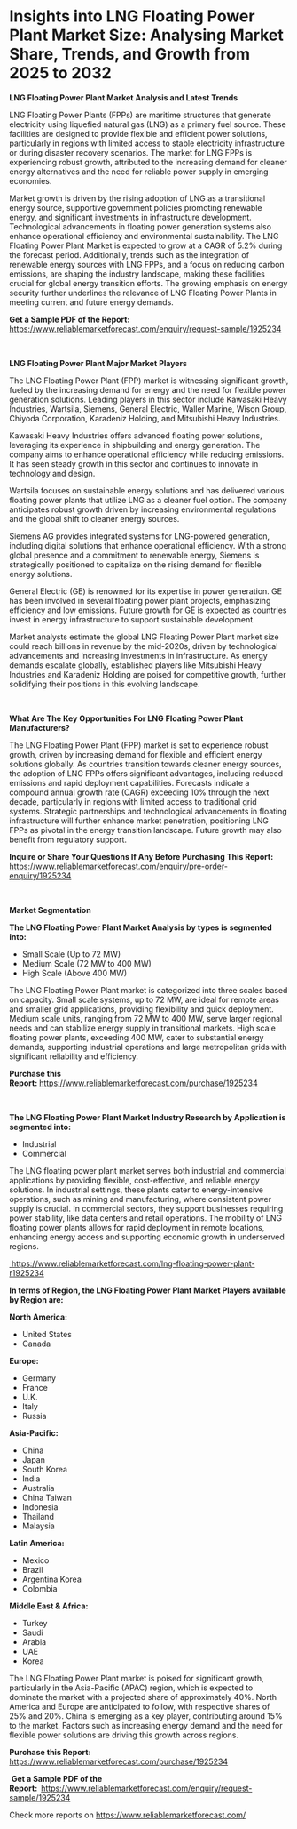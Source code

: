 <p><h1>Insights into LNG Floating Power Plant Market Size: Analysing Market Share, Trends, and Growth from 2025 to 2032</h1></p><p><strong>LNG Floating Power Plant Market Analysis and Latest Trends</strong></p>
<p><p>LNG Floating Power Plants (FPPs) are maritime structures that generate electricity using liquefied natural gas (LNG) as a primary fuel source. These facilities are designed to provide flexible and efficient power solutions, particularly in regions with limited access to stable electricity infrastructure or during disaster recovery scenarios. The market for LNG FPPs is experiencing robust growth, attributed to the increasing demand for cleaner energy alternatives and the need for reliable power supply in emerging economies.</p><p>Market growth is driven by the rising adoption of LNG as a transitional energy source, supportive government policies promoting renewable energy, and significant investments in infrastructure development. Technological advancements in floating power generation systems also enhance operational efficiency and environmental sustainability. The LNG Floating Power Plant Market is expected to grow at a CAGR of 5.2% during the forecast period. Additionally, trends such as the integration of renewable energy sources with LNG FPPs, and a focus on reducing carbon emissions, are shaping the industry landscape, making these facilities crucial for global energy transition efforts. The growing emphasis on energy security further underlines the relevance of LNG Floating Power Plants in meeting current and future energy demands.</p></p>
<p><strong>Get a Sample PDF of the Report:&nbsp;</strong> <a href="https://www.reliablemarketforecast.com/enquiry/request-sample/1925234?utm_campaign=3352&utm_medium=2&utm_source=Github&utm_content=ia&utm_term=28032025&utm_id=lng-floating-power-plant">https://www.reliablemarketforecast.com/enquiry/request-sample/1925234</a></p>
<p>&nbsp;</p>
<p><strong>LNG Floating Power Plant Major Market Players</strong></p>
<p><p>The LNG Floating Power Plant (FPP) market is witnessing significant growth, fueled by the increasing demand for energy and the need for flexible power generation solutions. Leading players in this sector include Kawasaki Heavy Industries, Wartsila, Siemens, General Electric, Waller Marine, Wison Group, Chiyoda Corporation, Karadeniz Holding, and Mitsubishi Heavy Industries.</p><p>Kawasaki Heavy Industries offers advanced floating power solutions, leveraging its experience in shipbuilding and energy generation. The company aims to enhance operational efficiency while reducing emissions. It has seen steady growth in this sector and continues to innovate in technology and design.</p><p>Wartsila focuses on sustainable energy solutions and has delivered various floating power plants that utilize LNG as a cleaner fuel option. The company anticipates robust growth driven by increasing environmental regulations and the global shift to cleaner energy sources.</p><p>Siemens AG provides integrated systems for LNG-powered generation, including digital solutions that enhance operational efficiency. With a strong global presence and a commitment to renewable energy, Siemens is strategically positioned to capitalize on the rising demand for flexible energy solutions.</p><p>General Electric (GE) is renowned for its expertise in power generation. GE has been involved in several floating power plant projects, emphasizing efficiency and low emissions. Future growth for GE is expected as countries invest in energy infrastructure to support sustainable development.</p><p>Market analysts estimate the global LNG Floating Power Plant market size could reach billions in revenue by the mid-2020s, driven by technological advancements and increasing investments in infrastructure. As energy demands escalate globally, established players like Mitsubishi Heavy Industries and Karadeniz Holding are poised for competitive growth, further solidifying their positions in this evolving landscape.</p></p>
<p>&nbsp;</p>
<p><strong>What Are The Key Opportunities For LNG Floating Power Plant Manufacturers?</strong></p>
<p><p>The LNG Floating Power Plant (FPP) market is set to experience robust growth, driven by increasing demand for flexible and efficient energy solutions globally. As countries transition towards cleaner energy sources, the adoption of LNG FPPs offers significant advantages, including reduced emissions and rapid deployment capabilities. Forecasts indicate a compound annual growth rate (CAGR) exceeding 10% through the next decade, particularly in regions with limited access to traditional grid systems. Strategic partnerships and technological advancements in floating infrastructure will further enhance market penetration, positioning LNG FPPs as pivotal in the energy transition landscape. Future growth may also benefit from regulatory support.</p></p>
<p><strong>Inquire or Share Your Questions If Any Before Purchasing This Report:</strong> <a href="https://www.reliablemarketforecast.com/enquiry/pre-order-enquiry/1925234?utm_campaign=3352&utm_medium=2&utm_source=Github&utm_content=ia&utm_term=28032025&utm_id=lng-floating-power-plant">https://www.reliablemarketforecast.com/enquiry/pre-order-enquiry/1925234</a></p>
<p>&nbsp;</p>
<p><strong>Market Segmentation</strong></p>
<p><strong>The LNG Floating Power Plant Market Analysis by types is segmented into:</strong></p>
<p><ul><li>Small Scale (Up to 72 MW)</li><li>Medium Scale (72 MW to 400 MW)</li><li>High Scale (Above 400 MW)</li></ul></p>
<p><p>The LNG Floating Power Plant market is categorized into three scales based on capacity. Small scale systems, up to 72 MW, are ideal for remote areas and smaller grid applications, providing flexibility and quick deployment. Medium scale units, ranging from 72 MW to 400 MW, serve larger regional needs and can stabilize energy supply in transitional markets. High scale floating power plants, exceeding 400 MW, cater to substantial energy demands, supporting industrial operations and large metropolitan grids with significant reliability and efficiency.</p></p>
<p><strong>Purchase this Report:&nbsp;</strong><a href="https://www.reliablemarketforecast.com/purchase/1925234?utm_campaign=3352&utm_medium=2&utm_source=Github&utm_content=ia&utm_term=28032025&utm_id=lng-floating-power-plant">https://www.reliablemarketforecast.com/purchase/1925234</a></p>
<p>&nbsp;</p>
<p><strong>The LNG Floating Power Plant Market Industry Research by Application is segmented into:</strong></p>
<p><ul><li>Industrial</li><li>Commercial</li></ul></p>
<p><p>The LNG floating power plant market serves both industrial and commercial applications by providing flexible, cost-effective, and reliable energy solutions. In industrial settings, these plants cater to energy-intensive operations, such as mining and manufacturing, where consistent power supply is crucial. In commercial sectors, they support businesses requiring power stability, like data centers and retail operations. The mobility of LNG floating power plants allows for rapid deployment in remote locations, enhancing energy access and supporting economic growth in underserved regions.</p></p>
<p><a href="https://www.reliablemarketforecast.com/lng-floating-power-plant-r1925234?utm_campaign=3352&utm_medium=2&utm_source=Github&utm_content=ia&utm_term=28032025&utm_id=lng-floating-power-plant">&nbsp;https://www.reliablemarketforecast.com/lng-floating-power-plant-r1925234</a></p>
<p><strong>In terms of Region, the LNG Floating Power Plant Market Players available by Region are:</strong></p>
<p>
    <p> <strong> North America: </strong>
        <ul>
            <li>United States</li>
            <li>Canada</li>
        </ul>
        </p> 
    <p> <strong> Europe: </strong>
        <ul>
            <li>Germany</li>
            <li>France</li>
            <li>U.K.</li>
            <li>Italy</li>
            <li>Russia</li>
        </ul>
        </p> 
    <p> <strong> Asia-Pacific: </strong>
        <ul>
            <li>China</li>
            <li>Japan</li>
            <li>South Korea</li>
            <li>India</li>
            <li>Australia</li>
            <li>China Taiwan</li>
            <li>Indonesia</li>
            <li>Thailand</li>
            <li>Malaysia</li>
        </ul>
        </p> 
    <p> <strong> Latin America: </strong>
        <ul>
            <li>Mexico</li>
            <li>Brazil</li>
            <li>Argentina Korea</li>
            <li>Colombia</li>
        </ul>
        </p> 
    <p> <strong> Middle East & Africa: </strong>
        <ul>
            <li>Turkey</li>
            <li>Saudi</li>
            <li>Arabia</li>
            <li>UAE</li>
            <li>Korea</li>
        </ul>
    </p>
    </p>
<p><p>The LNG Floating Power Plant market is poised for significant growth, particularly in the Asia-Pacific (APAC) region, which is expected to dominate the market with a projected share of approximately 40%. North America and Europe are anticipated to follow, with respective shares of 25% and 20%. China is emerging as a key player, contributing around 15% to the market. Factors such as increasing energy demand and the need for flexible power solutions are driving this growth across regions.</p></p>
<p><strong>Purchase this Report: </strong><a href="https://www.reliablemarketforecast.com/purchase/1925234?utm_campaign=3352&utm_medium=2&utm_source=Github&utm_content=ia&utm_term=28032025&utm_id=lng-floating-power-plant">https://www.reliablemarketforecast.com/purchase/1925234</a></p>
<p>&nbsp;<strong>Get a Sample PDF of the Report:&nbsp;&nbsp;</strong><a href="https://www.reliablemarketforecast.com/enquiry/request-sample/1925234?utm_campaign=3352&utm_medium=2&utm_source=Github&utm_content=ia&utm_term=28032025&utm_id=lng-floating-power-plant">https://www.reliablemarketforecast.com/enquiry/request-sample/1925234</a></p>
<p><strong></strong></p>
<p>Check more reports on <a href="https://www.reliablemarketforecast.com/?utm_campaign=3352&utm_medium=2&utm_source=Github&utm_content=ia&utm_term=28032025&utm_id=lng-floating-power-plant">https://www.reliablemarketforecast.com/</a></p>
